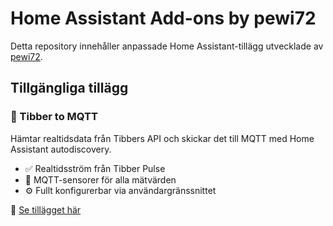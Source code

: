 # Home Assistant Add-ons by pewi72

Detta repository innehåller anpassade Home Assistant-tillägg utvecklade av [pewi72](https://github.com/pewi72).

## Tillgängliga tillägg

### 🔌 Tibber to MQTT
Hämtar realtidsdata från Tibbers API och skickar det till MQTT med Home Assistant autodiscovery.

- ✅ Realtidsström från Tibber Pulse
- 📡 MQTT-sensorer för alla mätvärden
- ⚙️ Fullt konfigurerbar via användargränssnittet

📂 [Se tillägget här](./tibber_mqtt)
